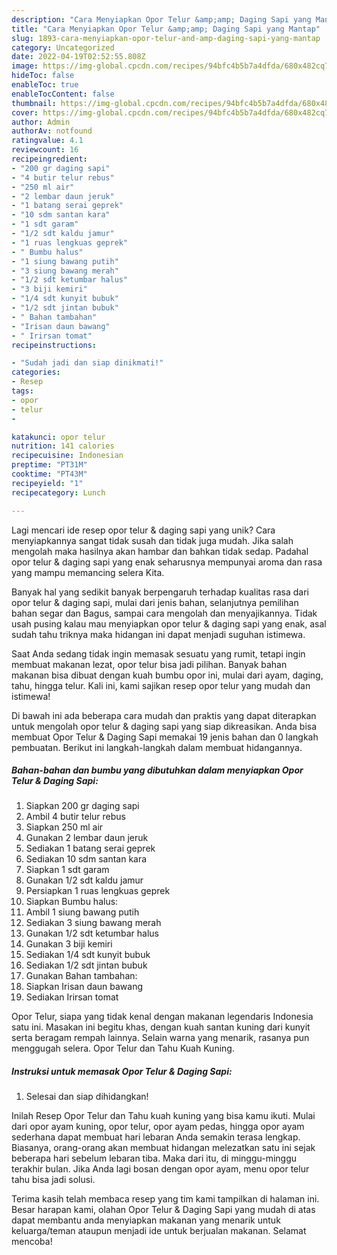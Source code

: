 ```yaml
---
description: "Cara Menyiapkan Opor Telur &amp;amp; Daging Sapi yang Mantap"
title: "Cara Menyiapkan Opor Telur &amp;amp; Daging Sapi yang Mantap"
slug: 1893-cara-menyiapkan-opor-telur-and-amp-daging-sapi-yang-mantap
category: Uncategorized
date: 2022-04-19T02:52:55.808Z
image: https://img-global.cpcdn.com/recipes/94bfc4b5b7a4dfda/680x482cq70/opor-telur-daging-sapi-foto-resep-utama.jpg
hideToc: false
enableToc: true
enableTocContent: false
thumbnail: https://img-global.cpcdn.com/recipes/94bfc4b5b7a4dfda/680x482cq70/opor-telur-daging-sapi-foto-resep-utama.jpg
cover: https://img-global.cpcdn.com/recipes/94bfc4b5b7a4dfda/680x482cq70/opor-telur-daging-sapi-foto-resep-utama.jpg
author: Admin
authorAv: notfound
ratingvalue: 4.1
reviewcount: 16
recipeingredient:
- "200 gr daging sapi"
- "4 butir telur rebus"
- "250 ml air"
- "2 lembar daun jeruk"
- "1 batang serai geprek"
- "10 sdm santan kara"
- "1 sdt garam"
- "1/2 sdt kaldu jamur"
- "1 ruas lengkuas geprek"
- " Bumbu halus"
- "1 siung bawang putih"
- "3 siung bawang merah"
- "1/2 sdt ketumbar halus"
- "3 biji kemiri"
- "1/4 sdt kunyit bubuk"
- "1/2 sdt jintan bubuk"
- " Bahan tambahan"
- "Irisan daun bawang"
- " Irirsan tomat"
recipeinstructions:

- "Sudah jadi dan siap dinikmati!"
categories:
- Resep
tags:
- opor
- telur
- 

katakunci: opor telur  
nutrition: 141 calories
recipecuisine: Indonesian
preptime: "PT31M"
cooktime: "PT43M"
recipeyield: "1"
recipecategory: Lunch

---
```





Lagi mencari ide resep opor telur &amp; daging sapi yang unik? Cara menyiapkannya sangat tidak susah dan tidak juga mudah. Jika salah mengolah maka hasilnya akan hambar dan bahkan tidak sedap. Padahal opor telur &amp; daging sapi yang enak seharusnya mempunyai aroma dan rasa yang mampu memancing selera Kita.





Banyak hal yang sedikit banyak berpengaruh terhadap kualitas rasa dari opor telur &amp; daging sapi, mulai dari jenis bahan, selanjutnya pemilihan bahan segar dan Bagus, sampai cara mengolah dan menyajikannya. Tidak usah pusing kalau mau menyiapkan opor telur &amp; daging sapi yang enak,      asal sudah tahu triknya maka hidangan ini dapat menjadi suguhan istimewa.














Saat Anda sedang tidak ingin memasak sesuatu yang rumit, tetapi ingin membuat makanan lezat, opor telur bisa jadi pilihan. Banyak bahan makanan bisa dibuat dengan kuah bumbu opor ini, mulai dari ayam, daging, tahu, hingga telur. Kali ini, kami sajikan resep opor telur yang mudah dan istimewa!






Di bawah ini ada beberapa cara mudah dan praktis yang dapat diterapkan untuk mengolah opor telur &amp; daging sapi yang siap dikreasikan. Anda bisa membuat Opor Telur &amp; Daging Sapi memakai 19 jenis bahan dan 0 langkah pembuatan. Berikut ini langkah-langkah dalam membuat hidangannya.

<!--inarticleads1-->

##### Bahan-bahan dan bumbu yang dibutuhkan dalam menyiapkan Opor Telur &amp; Daging Sapi:

1. Siapkan 200 gr daging sapi
1. Ambil 4 butir telur rebus
1. Siapkan 250 ml air
1. Gunakan 2 lembar daun jeruk
1. Sediakan 1 batang serai geprek
1. Sediakan 10 sdm santan kara
1. Siapkan 1 sdt garam
1. Gunakan 1/2 sdt kaldu jamur
1. Persiapkan 1 ruas lengkuas geprek
1. Siapkan  Bumbu halus:
1. Ambil 1 siung bawang putih
1. Sediakan 3 siung bawang merah
1. Gunakan 1/2 sdt ketumbar halus
1. Gunakan 3 biji kemiri
1. Sediakan 1/4 sdt kunyit bubuk
1. Sediakan 1/2 sdt jintan bubuk
1. Gunakan  Bahan tambahan:
1. Siapkan Irisan daun bawang
1. Sediakan  Irirsan tomat


Opor Telur, siapa yang tidak kenal dengan makanan legendaris Indonesia satu ini. Masakan ini begitu khas, dengan kuah santan kuning dari kunyit serta beragam rempah lainnya. Selain warna yang menarik, rasanya pun menggugah selera. Opor Telur dan Tahu Kuah Kuning. 

<!--inarticleads2-->

##### Instruksi untuk memasak Opor Telur &amp; Daging Sapi:


1. Selesai dan siap dihidangkan!

Inilah Resep Opor Telur dan Tahu kuah kuning yang bisa kamu ikuti. Mulai dari opor ayam kuning, opor telur, opor ayam pedas, hingga opor ayam sederhana dapat membuat hari lebaran Anda semakin terasa lengkap. Biasanya, orang-orang akan membuat hidangan melezatkan satu ini sejak beberapa hari sebelum lebaran tiba. Maka dari itu, di minggu-minggu terakhir bulan. Jika Anda lagi bosan dengan opor ayam, menu opor telur tahu bisa jadi solusi. 

Terima kasih telah membaca resep yang tim kami tampilkan di halaman ini. Besar harapan kami, olahan Opor Telur &amp; Daging Sapi yang mudah di atas dapat membantu anda menyiapkan makanan yang menarik untuk keluarga/teman ataupun menjadi ide untuk berjualan makanan. Selamat mencoba!
